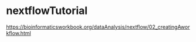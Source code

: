 # nextflowTutorial
https://bioinformaticsworkbook.org/dataAnalysis/nextflow/02_creatingAworkflow.html
